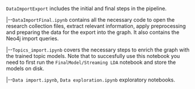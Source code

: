 `DataImportExport` includes the initial and final steps in the pipeline.

|--`DataImportFinal.ipynb` contains all the necessary code to open the research collection files, extract relevant information, apply preprocessing and preparing the data for the export into the graph. It also contains the Neo4j import queries. 

|--`Topics_import.ipynb` covers the necessary steps to enrich the graph with the trained topic models. Note that to succesfully use this notebook you need to first run the `FinalModel/Streaming LDA` notebook and store the models on disk.

|--`Data import.ipynb`, `Data exploration.ipynb` exploratory notebooks. 
